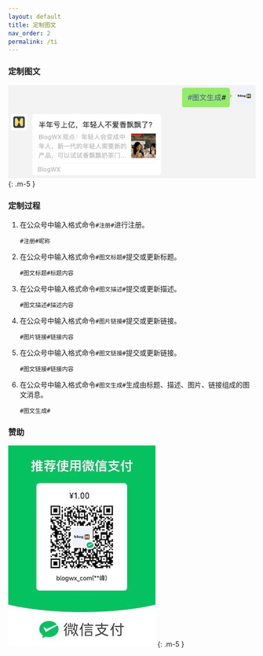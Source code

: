 ```yaml
---
layout: default
title: 定制图文
nav_order: 2
permalink: /ti
---
```


### 定制图文

![图文消息](./images/ti_d.jpg)
{: .m-5 }

### 定制过程

1. 在公众号中输入格式命令`#注册#`进行注册。

	```
	#注册#昵称
	```


2. 在公众号中输入格式命令`#图文标题#`提交或更新标题。

	```
	#图文标题#标题内容
	```


3. 在公众号中输入格式命令`#图文描述#`提交或更新描述。

	```
	#图文描述#描述内容
	```


4. 在公众号中输入格式命令`#图片链接#`提交或更新链接。

	```
	#图片链接#链接内容
	```


5. 在公众号中输入格式命令`#图文链接#`提交或更新链接。

	```
	#图文链接#链接内容
	```

6. 在公众号中输入格式命令`#图文生成#`生成由标题、描述、图片、链接组成的图文消息。

	```
	#图文生成#
	```

### 赞助

![图文消息](./images/zanzhu.jpeg)
{: .m-5 }
